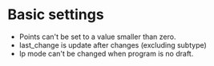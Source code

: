 # Basic settings

* Points can't be set to a value smaller than zero. 
* last_change is update after changes (excluding subtype)
* lp mode can't be changed when program is no draft.

